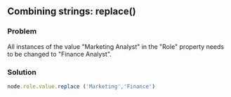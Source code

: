 ## Combining strings: replace() 

### Problem
All instances of the value "Marketing Analyst" in the "Role" property needs to be changed to "Finance Analyst".


### Solution

```javascript
node.role.value.replace ('Marketing','Finance')
```

